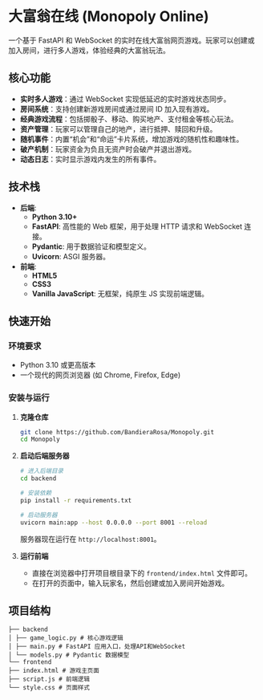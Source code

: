 # 大富翁在线 (Monopoly Online)

一个基于 FastAPI 和 WebSocket 的实时在线大富翁网页游戏。玩家可以创建或加入房间，进行多人游戏，体验经典的大富翁玩法。

## 核心功能

- **实时多人游戏**：通过 WebSocket 实现低延迟的实时游戏状态同步。
- **房间系统**：支持创建新游戏房间或通过房间 ID 加入现有游戏。
- **经典游戏流程**：包括掷骰子、移动、购买地产、支付租金等核心玩法。
- **资产管理**：玩家可以管理自己的地产，进行抵押、赎回和升级。
- **随机事件**：内置“机会”和“命运”卡片系统，增加游戏的随机性和趣味性。
- **破产机制**：玩家资金为负且无资产时会破产并退出游戏。
- **动态日志**：实时显示游戏内发生的所有事件。

## 技术栈

- **后端**:
  - **Python 3.10+**
  - **FastAPI**: 高性能的 Web 框架，用于处理 HTTP 请求和 WebSocket 连接。
  - **Pydantic**: 用于数据验证和模型定义。
  - **Uvicorn**: ASGI 服务器。
- **前端**:
  - **HTML5**
  - **CSS3**
  - **Vanilla JavaScript**: 无框架，纯原生 JS 实现前端逻辑。

## 快速开始

### 环境要求

- Python 3.10 或更高版本
- 一个现代的网页浏览器 (如 Chrome, Firefox, Edge)

### 安装与运行

1.  **克隆仓库**
    ```bash
    git clone https://github.com/BandieraRosa/Monopoly.git
    cd Monopoly
    ```

2.  **启动后端服务器**
    ```bash
    # 进入后端目录
    cd backend
    
    # 安装依赖
    pip install -r requirements.txt
    
    # 启动服务器
    uvicorn main:app --host 0.0.0.0 --port 8001 --reload
    ```
    服务器现在运行在 `http://localhost:8001`。

3.  **运行前端**
    - 直接在浏览器中打开项目根目录下的 `frontend/index.html` 文件即可。
    - 在打开的页面中，输入玩家名，然后创建或加入房间开始游戏。

## 项目结构

```
├── backend
│ ├── game_logic.py # 核心游戏逻辑
│ ├── main.py # FastAPI 应用入口，处理API和WebSocket
│ └── models.py # Pydantic 数据模型
└── frontend
├── index.html # 游戏主页面
├── script.js # 前端逻辑
└── style.css # 页面样式
```
